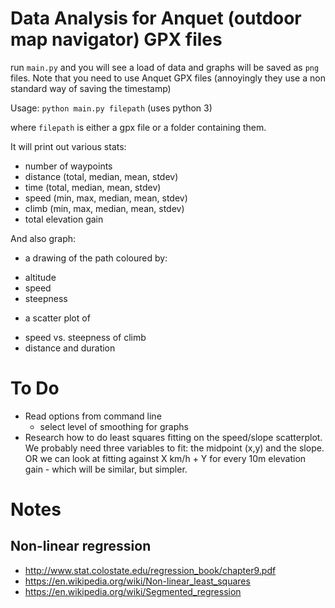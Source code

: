 
# Data Analysis for Anquet (outdoor map navigator) GPX files

run `main.py` and you will see a load of data and graphs will be saved as `png` files. Note that you need to use Anquet GPX files (annoyingly they use a non standard way of saving the timestamp)

Usage: `python main.py filepath` (uses python 3)

where `filepath` is either a gpx file or a folder containing them.

It will print out various stats:

- number of waypoints
- distance (total, median, mean, stdev)
- time (total, median, mean, stdev)
- speed (min, max, median, mean, stdev)
- climb (min, max, median, mean, stdev)
- total elevation gain

And also graph:

- a drawing of the path coloured by:
 + altitude
 + speed
 + steepness
- a scatter plot of
 + speed vs. steepness of climb
 + distance and duration

# To Do

- Read options from command line
  + select level of smoothing for graphs
- Research how to do least squares fitting on the speed/slope scatterplot. We probably need three variables to fit: the midpoint (x,y) and the slope. OR we can look at fitting against X km/h + Y for every 10m elevation gain - which will be similar, but simpler.

# Notes

## Non-linear regression

- http://www.stat.colostate.edu/regression_book/chapter9.pdf
- https://en.wikipedia.org/wiki/Non-linear_least_squares
- https://en.wikipedia.org/wiki/Segmented_regression
